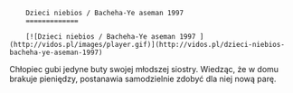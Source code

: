 
        Dzieci niebios / Bacheha-Ye aseman 1997 
        =============
        
        [![Dzieci niebios / Bacheha-Ye aseman 1997 ](http://vidos.pl/images/player.gif)](http://vidos.pl/dzieci-niebios-bacheha-ye-aseman-1997)
        
        
 Chłopiec gubi jedyne buty swojej młodszej siostry. Wiedząc, że w domu brakuje pieniędzy, postanawia samodzielnie zdobyć dla niej nową parę.
    